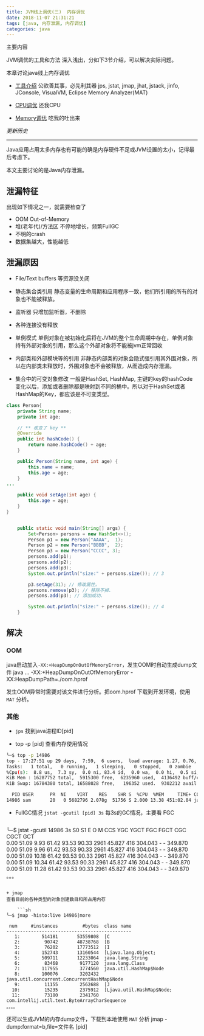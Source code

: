```yaml
---
title: JVM线上调优(三)  内存调优
date: 2018-11-07 21:31:21
tags: [java, 内存泄漏, 内存调优]
categories: java
---
```


主要内容

JVM调优的工具和方法 深入浅出，分如下3节介绍，可以解决实际问题。

本章讨论java线上内存调优

+ [工具介绍](/2018/11/06/java/javaAnalyzer/)
公欲善其事，必先利其器
jps, jstat, jmap, jhat, jstack, jinfo, JConsole, VisualVM, Eclipse Memory Analyzer(MAT)
  
+ [CPU调优](/2018/11/07/java/javaAnalyzer-cpu/)
还我CPU
  
+ [Memory调优](/2018/11/07/java/javaAnalyzer-memory/)
吃我的吐出来
  



*更新历史*

<!-- more -->

---
Java应用占用太多内存也有可能的确是内存硬件不足或JVM设置的太小，记得最后考虑下。

本文主要讨论的是Java内存泄漏。

## 泄漏特征
出现如下情况之一，就需要检查了
+ OOM Out-of-Memory
+ 堆(老年代)/方法区 不停地增长，频繁FullGC
+ 不明的crash
+ 数据集越大，性能越低


## 泄漏原因
+ File/Text buffers 等资源没关闭

+ 静态集合类引用
静态变量的生命周期和应用程序一致，他们所引用的所有的对象也不能被释放。

+ 监听器
只增加监听器，不删除

+ 各种连接没有释放

+ 单例模式
单例对象在被初始化后将在JVM的整个生命周期中存在，单例对象持有外部对象的引用，那么这个外部对象将不能被jvm正常回收

+ 内部类和外部模块等的引用
非静态内部类的对象会隐式强引用其外围对象，所以在内部类未释放时，外围对象也不会被释放，从而造成内存泄漏。

+ 集合中的可变对象修改
一般是HashSet, HashMap, 主键的key的hashCode变化以后，添加或者删除都是映射到不同的桶中。所以对于HashSet或者HashMap的Key，都应该是不可变类型。
```java
class Person{
    private String name;
    private int age;

    // ** 改变了 key **
    @Override
    public int hashCode() {
        return name.hashCode() + age;
    }

    public Person(String name, int age) {
        this.name = name;
        this.age = age;
    }
...

    public void setAge(int age) {
        this.age = age;
    }
}


    public static void main(String[] args) {
        Set<Person> persons = new HashSet<>();
        Person p1 = new Person("AAAA",  1);
        Person p2 = new Person("BBBB",  2);
        Person p3 = new Person("CCCC", 3);
        persons.add(p1);
        persons.add(p2);
        persons.add(p3);
        System.out.println("size:" + persons.size()); // 3

        p3.setAge(31); // 修改属性。
        persons.remove(p3); // 移除不掉.
        persons.add(p3); // 添加成功.

        System.out.println("size:" + persons.size()); // 4
    }
```

## 解决
### OOM
java启动加入`-XX:+HeapDumpOnOutOfMemoryError`，发生OOM时自动生成dump文件
    java ... -XX:+HeapDumpOnOutOfMemoryError  -XX:HeapDumpPath=./oom.hprof
    
发生OOM异常时需要对该文件进行分析。把oom.hprof 下载到开发环境，使用 `MAT` 分析。

### 其他
+ `jps` 找到java进程ID[pid]

+ top -p [pid] 查看内存使用情况
```sh
╰─$ top -p 14986
top - 17:27:51 up 29 days,  7:59,  6 users,  load average: 1.27, 0.76, 0.77
Tasks:   1 total,   0 running,   1 sleeping,   0 stopped,   0 zombie
%Cpu(s):  8.8 us,  7.3 sy,  0.0 ni, 83.4 id,  0.0 wa,  0.0 hi,  0.5 si,  0.0 st
KiB Mem : 16287752 total,  5915300 free,  6235960 used,  4136492 buff/cache
KiB Swap: 16784380 total, 16588028 free,   196352 used.  9302212 avail Mem 

  PID USER      PR  NI    VIRT    RES    SHR S  %CPU  %MEM     TIME+ COMMAND                                                                                                                                      
14986 sam       20   0 5682796 2.078g  51756 S 2.000 13.38 451:02.04 java                                                                                                                                         
```

+ FullGC情况
`jstat -gcutil [pid] 3s` 每3s的GC情况，主要看 FGC

    ```sh
╰─$ jstat -gcutil 14986 3s
  S0     S1     E      O      M     CCS    YGC     YGCT    FGC    FGCT    CGC    CGCT     GCT   
  0.00  51.09   9.93  61.42  93.53  90.33   2961   45.827   416  304.043     -        -  349.870
  0.00  51.09   9.96  61.42  93.53  90.33   2961   45.827   416  304.043     -        -  349.870
  0.00  51.09  10.18  61.42  93.53  90.33   2961   45.827   416  304.043     -        -  349.870
  0.00  51.09  10.34  61.42  93.53  90.33   2961   45.827   416  304.043     -        -  349.870
  0.00  51.09  11.28  61.42  93.53  90.33   2961   45.827   416  304.043     -        -  349.870
  。。。
```

+ jmap
查看目前的各种类型的对象创建数目和所占用内存

    ```sh
╰─$ jmap -histo:live 14986|more

 num     #instances         #bytes  class name
----------------------------------------------
   1:        514181       53559808  [C
   2:         90742       48738768  [B
   3:         76202       17773512  [I
   4:        152743       13160544  [Ljava.lang.Object;
   5:        509711       12233064  java.lang.String
   6:         83468        9177120  java.lang.Class
   7:        117955        3774560  java.util.HashMap$Node
   8:        100076        3202432  java.util.concurrent.ConcurrentHashMap$Node
   9:         11155        2562688  [J
  10:         15235        2375912  [Ljava.util.HashMap$Node;
  11:         73180        2341760  com.intellij.util.text.ByteArrayCharSequence
。。。。
```
  还可以生成JVM的内存dump文件，下载到本地使用 `MAT` 分析
        jmap -dump:format=b,file=文件名 [pid]
    
